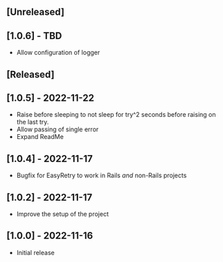 ## [Unreleased]

## [1.0.6] - TBD

- Allow configuration of logger

## [Released]

## [1.0.5] - 2022-11-22

- Raise before sleeping to not sleep for try^2 seconds before raising on the last try.
- Allow passing of single error
- Expand ReadMe

## [1.0.4] - 2022-11-17

- Bugfix for EasyRetry to work in Rails _and_ non-Rails projects

## [1.0.2] - 2022-11-17

- Improve the setup of the project

## [1.0.0] - 2022-11-16

- Initial release
